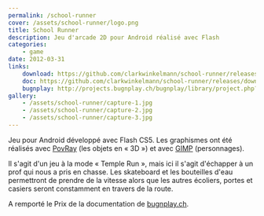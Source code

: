 ```yaml
---
permalink: /school-runner
cover: /assets/school-runner/logo.png
title: School Runner
description: Jeu d'arcade 2D pour Android réalisé avec Flash
categories:
    - game
date: 2012-03-31
links:
    download: https://github.com/clarkwinkelmann/school-runner/releases/download/v0.1/schoolrunner.apk
    doc: https://github.com/clarkwinkelmann/school-runner/releases/download/v0.1/school_runner.pdf
    bugnplay: http://projects.bugnplay.ch/bugnplay/library/project.php?project=2012003
gallery:
    - /assets/school-runner/capture-1.jpg
    - /assets/school-runner/capture-2.jpg
    - /assets/school-runner/capture-3.jpg
---
```


Jeu pour Android développé avec Flash CS5.
Les graphismes ont été réalisés avec [PovRay](http://www.povray.org/) (les objets en « 3D ») et avec [GIMP](http://www.gimp.org/) (personnages).

Il s'agit d'un jeu à la mode « Temple Run », mais ici il s'agit d'échapper à un prof qui nous a pris en chasse.
Les skateboard et les bouteilles d'eau permettront de prendre de la vitesse alors que les autres écoliers, portes et casiers seront constamment en travers de la route.

A remporté le Prix de la documentation de [bugnplay.ch](http://www.bugnplay.ch/fr/index.php).
